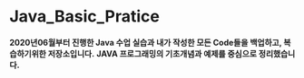 # Java_Basic_Pratice

**2020년06월부터 진행한 Java 수업 실습과 내가 작성한 모든 Code들을 백업하고, 복습하기위한 저장소입니다.**
**JAVA 프로그래밍의 기초개념과 예제를 중심으로 정리했습니다.**

